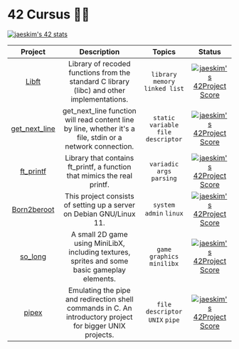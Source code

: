 # 42 Cursus 👨‍🎓
[![jaeskim's 42 stats](https://badge42.herokuapp.com/api/stats/degabrie?&privacyName=true&cursus=42cursus&darkMode=true)](https://github.com/JaeSeoKim/badge42)

| Project | Description | Topics |Status |
|:-------:|:-------:|:-------:|:-------:|
| [Libft](https://github.com/denisgodoy/42-libft) | Library of recoded functions from the standard C library (libc) and other implementations. |`library` `memory` `linked list` | [![jaeskim's 42Project Score](https://badge42.herokuapp.com/api/project/degabrie/Libft)](https://github.com/JaeSeoKim/badge42) |
| [get_next_line](https://github.com/denisgodoy/42-gnl) | get_next_line function will read content line by line, whether it's a file, stdin or a network connection.|`static variable` `file descriptor`| [![jaeskim's 42Project Score](https://badge42.herokuapp.com/api/project/degabrie/get_next_line)](https://github.com/JaeSeoKim/badge42) |
| [ft_printf](https://github.com/denisgodoy/42-ft_printf) |Library that contains ft_printf, a function that mimics the real printf.  |`variadic args` `parsing`| [![jaeskim's 42Project Score](https://badge42.herokuapp.com/api/project/degabrie/ft_printf)](https://github.com/JaeSeoKim/badge42) |
| [Born2beroot](https://github.com/denisgodoy/42-born2beroot) |This project consists of setting up a server on Debian GNU/Linux 11.  |`system admin` `linux`| [![jaeskim's 42Project Score](https://badge42.herokuapp.com/api/project/degabrie/Born2beroot)](https://github.com/JaeSeoKim/badge42) |
| [so_long](https://github.com/denisgodoy/42-so_long) | A small 2D game using MiniLibX, including textures, sprites and some basic gameplay elements. |`game` `graphics` `minilibx`| [![jaeskim's 42Project Score](https://badge42.herokuapp.com/api/project/degabrie/so_long)](https://github.com/JaeSeoKim/badge42) |
| [pipex](https://github.com/denisgodoy/42-pipex) | Emulating the pipe and redirection shell commands in C. An introductory project for bigger UNIX projects.  |`file descriptor` `UNIX` `pipe` | [![jaeskim's 42Project Score](https://badge42.herokuapp.com/api/project/degabrie/pipex)](https://github.com/JaeSeoKim/badge42) |
